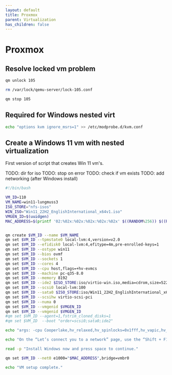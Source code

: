 ```yaml
---
layout: default
title: Proxmox
parent: Virtualization
has_children: false
---
```


# Proxmox

## Resolve locked vm problem

```bash
qm unlock 105

rm /var/lock/qemu-server/lock-105.conf

qm stop 105

```

## Required for Windows nested virt

```bash
echo "options kvm ignore_msrs=1" >> /etc/modprobe.d/kvm.conf
```

## Create a Windows 11 vm with nested virtualization

First version of script that creates Win 11 vm's.

TODO: dir for iso
TODO: stop on error
TODO: check if vm exists
TODO: add networking (after Windows install)

```bash
#!/bin/bash

VM_ID=110
VM_NAME=win11-lungmuss3
ISO_STORE="nfs-isos"
WIN_ISO="Win11_22H2_EnglishInternational_x64v1.iso"
VMGEN_ID=$(uuidgen)
MAC_ADDRESS=$(printf '02:%02x:%02x:%02x:%02x:%02x' $((RANDOM%256)) $((RANDOM%256)) $((RANDOM%256)) $((RANDOM%256)) $((RANDOM%256)))


qm create $VM_ID --name $VM_NAME
qm set $VM_ID --tpmstate0 local-lvm:4,version=v2.0
qm set $VM_ID --efidisk0 local-lvm:4,efitype=4m,pre-enrolled-keys=1
qm set $VM_ID --ostype win11
qm set $VM_ID --bios ovmf
qm set $VM_ID --sockets 1
qm set $VM_ID --cores 4
qm set $VM_ID --cpu host,flags=+hv-evmcs
qm set $VM_ID --machine pc-q35-8.0
qm set $VM_ID --memory 8192
qm set $VM_ID --ide2 $ISO_STORE:iso/virtio-win.iso,media=cdrom,size=522284K
qm set $VM_ID --scsi0 local-lvm:100
qm set $VM_ID --sata0 $ISO_STORE:iso/Win11_22H2_EnglishInternational_x64v1.iso,media=cdrom,size=5418024K
qm set $VM_ID --scsihw virtio-scsi-pci
qm set $VM_ID --numa 0
qm set $VM_ID --vmgenid $VMGEN_ID
qm set $VM_ID --vmgenid $VMGEN_ID
#qm set $VM_ID --agent=1,fstrim_cloned_disks=1
#qm set $VM_ID  --boot "order=scsi0;sata0;ide2"

echo "args: -cpu Cooperlake,hv_relaxed,hv_spinlocks=0x1fff,hv_vapic,hv_time,+vmx" >> "/etc/pve/qemu-server/$VM_ID.conf"

echo "On the “Let’s connect you to a network” page, use the “Shift + F10” keyboard shortcut. In Command Prompt, type the OOBE\BYPASSNRO command to bypass network requirements on Windows 11 and press Enter."

read -p "Install Windows now and press space to continue."

qm set $VM_ID --net0 e1000="$MAC_ADDRESS",bridge=vmbr0

echo "VM setup complete."
```
